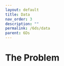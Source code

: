 ```yaml
---
layout: default
title: Data
nav_order: 3
description: ""
permalink: /6ds/data
parent: 6Ds
---
```


# The Problem
